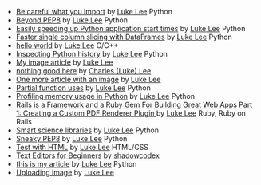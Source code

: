 - [Be careful what you import](http://pskb-stage.herokuapp.com//review/be-careful-what-you-import) by [Luke Lee](http://pskb-stage.herokuapp.com//user/durden) Python
- [Beyond PEP8](http://pskb-stage.herokuapp.com//review/beyond-pep8) by [Luke Lee](http://pskb-stage.herokuapp.com//user/durden) Python
- [Easily speeding up Python application start times](http://pskb-stage.herokuapp.com//review/easily-speeding-up-python-application-start-times) by [Luke Lee](http://pskb-stage.herokuapp.com//user/durden) Python
- [Faster single column slicing with DataFrames](http://pskb-stage.herokuapp.com//review/faster-single-column-slicing-with-dataframes) by [Luke Lee](http://pskb-stage.herokuapp.com//user/durden) Python
- [hello world](http://pskb-stage.herokuapp.com//review/hello-world) by [Luke Lee](http://pskb-stage.herokuapp.com//user/durden) C/C++
- [Inspecting Python history](http://pskb-stage.herokuapp.com//review/inspecting-python-history) by [Luke Lee](http://pskb-stage.herokuapp.com//user/durden) Python
- [My image article](http://pskb-stage.herokuapp.com//review/my-image-article) by [Luke Lee](http://pskb-stage.herokuapp.com//user/durden) 
- [nothing good here](http://pskb-stage.herokuapp.com//review/nothing-good-here) by [Charles (Luke) Lee](http://pskb-stage.herokuapp.com//user/perkolasoft) 
- [One more article with an image](http://pskb-stage.herokuapp.com//review/one-more-article-with-an-image) by [Luke Lee](http://pskb-stage.herokuapp.com//user/durden) 
- [Partial function uses](http://pskb-stage.herokuapp.com//review/partial-function-uses) by [Luke Lee](http://pskb-stage.herokuapp.com//user/durden) Python
- [Profiling memory usage in Python](http://pskb-stage.herokuapp.com//review/profiling-memory-usage-in-python) by [Luke Lee](http://pskb-stage.herokuapp.com//user/durden) Python
- [Rails is a Framework and a Ruby Gem For Building Great Web Apps Part 1: Creating a Custom PDF Renderer Plugin ](http://pskb-stage.herokuapp.com//review/rails-is-a-framework-and-a-ruby-gem-for-building-great-web-apps-part-1-creating-a-custom-pdf-renderer-plugin) by [Luke Lee](http://pskb-stage.herokuapp.com//user/durden) Ruby, Ruby on Rails
- [Smart science libraries](http://pskb-stage.herokuapp.com//review/smart-science-libraries) by [Luke Lee](http://pskb-stage.herokuapp.com//user/durden) Python
- [Sneaky PEP8](http://pskb-stage.herokuapp.com//review/sneaky-pep8) by [Luke Lee](http://pskb-stage.herokuapp.com//user/durden) Python
- [Test with HTML](http://pskb-stage.herokuapp.com//review/test-with-html) by [Luke Lee](http://pskb-stage.herokuapp.com//user/durden) HTML/CSS
- [Text Editors for Beginners](http://pskb-stage.herokuapp.com//review/text-editors-for-beginners) by [shadowcodex](http://pskb-stage.herokuapp.com//user/shadowcodex) 
- [this is my article](http://pskb-stage.herokuapp.com//review/this-is-my-article) by [Luke Lee](http://pskb-stage.herokuapp.com//user/durden) Python
- [Uploading image](http://pskb-stage.herokuapp.com//review/uploading-image) by [Luke Lee](http://pskb-stage.herokuapp.com//user/durden) 